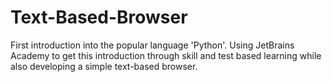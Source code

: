 # Text-Based-Browser
First introduction into the popular language 'Python'. Using JetBrains Academy to get this introduction through skill and test based learning while also developing a simple text-based browser.
